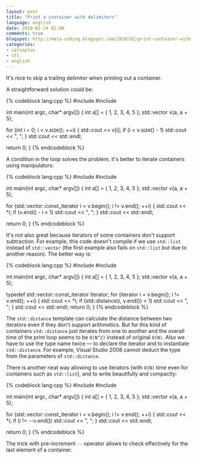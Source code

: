 ```yaml
---
layout: post
title: "Print a container with delimiters"
language: english
date: 2010-02-24 01:00
comments: true
blogspot: http://meta-coding.blogspot.com/2010/02/print-container-with-delimiters.html
categories: 
- cplusplus
- stl
- english
---
```

It's nice to skip a trailing delimiter when printing out a container.

A straightforward solution could be:

{% codeblock lang:cpp %}
#include <iostream>
#include <vector>

int main(int argc, char* argv[]) {
  int a[] = { 1, 2, 3, 4, 5 };
  std::vector<int> v(a, a + 5);

  for (int i = 0; i < v.size(); ++i) {
    std::cout << v[i];
    if (i < v.size() - 1)
      std::cout << ", ";
  }
  std::cout << std::endl;

  return 0;
}
{% endcodeblock %}

A condition in the loop solves the problem, it's better to iterate containers using manipulators:

{% codeblock lang:cpp %}
#include <iostream>
#include <vector>

int main(int argc, char* argv[]) {
  int a[] = { 1, 2, 3, 4, 5 };
  std::vector<int> v(a, a + 5);

  for (std::vector<int>::const_iterator i = v.begin(); i != v.end(); ++i) {
    std::cout << *i;
    if (v.end() - i > 1)
      std::cout << ", ";
  }
  std::cout << std::endl;

  return 0;
}
{% endcodeblock %}

It's not also great because iterators of some containers don't support subtraction. For example, this code doesn't compile if we use `std::list` instead of `std::vector` (the first example also fails on `std::list` but due to another reason). The better way is:

{% codeblock lang:cpp %}
#include <iostream>
#include <vector>

int main(int argc, char* argv[]) {
  int a[] = { 1, 2, 3, 4, 5 };
  std::vector<int> v(a, a + 5);

  typedef std::vector<int>::const_iterator iterator;
  for (iterator i = v.begin(); i != v.end(); ++i) {
    std::cout << *i;
    if (std::distance<iterator>(i, v.end()) > 1)
      std::cout << ", ";
  }
  std::cout << std::endl;
  return 0;
}
{% endcodeblock %}

The `std::distance` template can calculate the distance between two iterators even if they don't support arithmetics. But for this kind of containers `std::distance` just iterates from one to another and the overall time of the print loop seems to be `O(N^2)` instead of original `O(N)`. Also we have to use the type name twice — to declare the iterator and to instantiate `std::distance`. For example, Visual Studio 2008 cannot deduct the type from the parameters of `std::distance`.

There is another neat way allowing to use iterators (with `O(N)` time even for containers such as `std::list`), and to write beautifully and compactly:

{% codeblock lang:cpp %}
#include <iostream>
#include <vector>

int main(int argc, char* argv[]) {
  int a[] = { 1, 2, 3, 4, 5 };
  std::vector<int> v(a, a + 5);

  for (std::vector<int>::const_iterator i = v.begin(); i != v.end(); ++i) {
    std::cout << *i;
    if (i != --v.end())
      std::cout << ", ";
  }
  std::cout << std::endl;

  return 0;
}
{% endcodeblock %}

The trick with pre-increment `--` operator allows to check effectively for the last element of a container.
